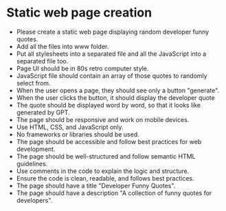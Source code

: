 # Static web page creation

+ Please create a static web page displaying random developer funny quotes.
+ Add all the files into www folder.
+ Put all stylesheets into a separated file and all the JavaScript into a separated file too.
+ Page UI should be in 80s retro computer style.
+ JavaScript file should contain an array of those quotes to randomly select from.
+ When the user opens a page, they should see only a button "generate".
+ When the user clicks the button, it should display the developer quote
+ The quote should be displayed word by word, so that it looks like generated by GPT.
+ The page should be responsive and work on mobile devices.
+ Use HTML, CSS, and JavaScript only.
+ No frameworks or libraries should be used.
+ The page should be accessible and follow best practices for web development.
+ The page should be well-structured and follow semantic HTML guidelines.
+ Use comments in the code to explain the logic and structure.
+ Ensure the code is clean, readable, and follows best practices.
+ The page should have a title "Developer Funny Quotes".
+ The page should have a description "A collection of funny quotes for developers".